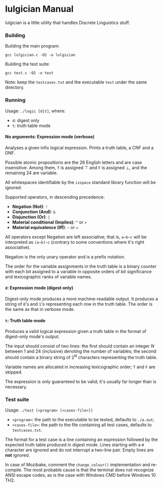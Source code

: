 lulgician Manual
================

lulgician is a little utility that handles Discrete Linguistics stuff.

### Building

Building the main program:

`gcc lulgician.c -O2 -o lulgician`

Building the test suite:

`gcc test.c -O2 -o test`

Note: keep the `testcases.txt` and the executable `test` under the same directory.

### Running

Usage: `./logic [d|t]`, where:
* `d`: digest only
* `t`: truth table mode

#### No arguments: Expression mode (verbose)

Analyses a given infix logical expression. Prints a truth table, a CNF and a DNF.

Possible atomic propositions are the 26 English letters and are case insensitive. Among them, `T` is assigned ⊤ and `F` is assigned ⊥, and the remaining 24 are variable.

All whitespaces identifiable by the `isspace` standard library function will be ignored.

Supported operators, in descending precedence:
* __Negation (Not)__: `!`
* __Conjunction (And)__: `&`
* __Disjunction (Or)__: `|`
* __Material conditional (Implies)__: `^` or `>`
* __Material equivalence (Iff)__: `~` or `=`

All operators except Negation are left associative; that is, `a~b~c` will be interpreted as `(a~b)~c` (contrary to some conventions where it's right associative).

Negation is the only unary operator and is a prefix notation.

The order for the variable assignments in the truth table is a binary counter with each bit assigned to a variable in opposite orders of bit significance and lexicographic ranks of variable names.

#### `d`: Expression mode (digest only)

Digest-only mode produces a more machine-readable output. It produces a string of `0`'s and `1`'s representing each row in the truth table. The order is the same as that in verbose mode.

#### `t`: Truth table mode

Produces a valid logical expression given a truth table in the format of digest-only mode's output.

The input should consist of two lines: the first should contain an integer _N_ between 1 and 24 (inclusive) denoting the number of variables; the second should contain a binary string of 2<sup>_N_</sup> characters representing the truth table.

Variable names are allocated in increasing lexicographic order; `T` and `F` are skipped.

The expression is only guaranteed to be valid; it's usually far longer than is necessary.

### Test suite

Usage: `./test [<program> [<cases-file>]]`
* `<program>`: the path to the executable to be tested, defaults to `./a.out`;
* `<cases-file>`: the path to the file containing all test cases, defaults to `testcases.txt`.

The format for a test case is a line containing an expression followed by the expected truth table produced in digest mode. Lines starting with a `#` character are ignored and do not interrupt a two-line pair. Empty lines are **not** ignored.

In case of Mozibake, comment the `change_colour()` implementation and re-compile. The most probable cause is that the terminal does not recognize ANSI escape codes, as is the case with Windows CMD before Windows 10 TH2.
